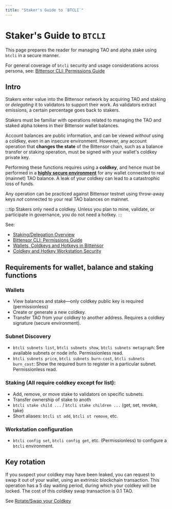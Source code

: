 ```yaml
---
title: "Staker's Guide to `BTCLI`"
---
```


# Staker's Guide to `BTCLI`

This page prepares the reader for managing TAO and alpha stake using `btcli` in a secure manner.

For general coverage of `btcli` security and usage considerations across persona, see: [Bittensor CLI: Permissions Guide](../btcli-permissions)

## Intro

Stakers enter value into the Bittensor network by acquiring TAO and staking or *delegating* it to validators to support their work. As validators extract emissions, a certain percentage goes back to stakers.

Stakers must be familiar with operations related to managing the TAO and staked alpha tokens in their Bittensor wallet balances.

Account balances are public information, and can be viewed *without* using a coldkey, even in an insecure environment. However, any account operation that **changes the state** of the Bittensor chain, such as a balance transfer or staking operation, must be signed with your wallet's coldkey private key.

Performing these functions requires using a **coldkey**, and hence must be performed in a [**highly secure environment**](../getting-started/coldkey-hotkey-security) for any wallet connected to real (mainnet) TAO balance. A leak of your coldkey can lead to a catastrophic loss of funds.

Any operation can be practiced against Bittensor testnet using throw-away keys *not* connected to your real TAO balances on mainnet.

:::tip
Stakers only need a coldkey. Unless you plan to mine, validate, or participate in governance, you do not need a hotkey.
:::

See:
- [Staking/Delegation Overview](./delegation.md)
- [Bittensor CLI: Permissions Guide](../btcli-permissions)
- [Wallets, Coldkeys and Hotkeys in Bittensor](../getting-started/wallets)
- [Coldkey and Hotkey Workstation Security](../getting-started/coldkey-hotkey-security)

## Requirements for wallet, balance and staking functions

### Wallets
  - View balances and stake&mdash;only coldkey public key is required (permissionless)
  - Create or generate a new coldkey.
  - Transfer TAO from your coldkey to another address. Requires a coldkey signature (secure environment).

### Subnet Discovery
  - `btcli subnets list`, `btcli subnets show`, `btcli subnets metagraph`:  See available subnets or node info. Permissionless read.
  - `btcli subnets price`, `btcli subnets burn-cost`, `btcli subnets burn_cost`: Show the required burn to register in a particular subnet. Permissionless read.

### Staking (All require **coldkey** except for list):
  - Add, remove, or move stake to validators on specific subnets.
  - Transfer ownership of stake to anoth
  - `btcli stake child ...` / `btcli stake children ...` (get, set, revoke, take)
  - Short aliases: `btcli st add`, `btcli st remove`, etc.

### Workstation configuration
  - `btcli config set`, `btcli config get`, etc. (Permissionless) to configure a `btcli` environment.

## Key rotation

If you suspect your coldkey may have been leaked, you can request to swap it out of your wallet, using an extrinsic blockchain transaction. This operation has a 5 day waiting period, during which your coldkey will be locked. The cost of this coldkey swap transaction is 0.1 TAO.

See [Rotate/Swap your Coldkey](../subnets/schedule-coldkey-swap)

